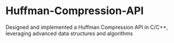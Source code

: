 # Huffman-Compression-API
Designed and implemented a Huffman Compression API in C/C++, leveraging advanced data structures and algorithms
